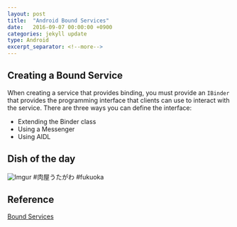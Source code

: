 ```yaml
---
layout: post
title:  "Android Bound Services"
date:   2016-09-07 00:00:00 +0900
categories: jekyll update
type: Android
excerpt_separator: <!--more-->
---
```

<!--more-->



Creating a Bound Service
---
When creating a service that provides binding, you must provide an `IBinder` that provides the programming interface that clients can use to interact with the service. There are three ways you can define the interface:

- Extending the Binder class
- Using a Messenger
- Using AIDL


Dish of the day
---
![Imgur](http://i.imgur.com/dOVd8Uf.jpg)
#肉屋うたがわ #fukuoka


Reference
---
[Bound Services][R1]


[R1]: https://developer.android.com/guide/components/services.html#CreatingBoundService

